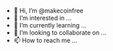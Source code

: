 - 👋 Hi, I’m @makecoinfree
- 👀 I’m interested in ...
- 🌱 I’m currently learning ...
- 💞️ I’m looking to collaborate on ...
- 📫 How to reach me ...

<!---
makecoinfree/makecoinfree is a ✨ special ✨ repository because its `README.md` (this file) appears on your GitHub profile.
You can click the Preview link to take a look at your changes.
--->
